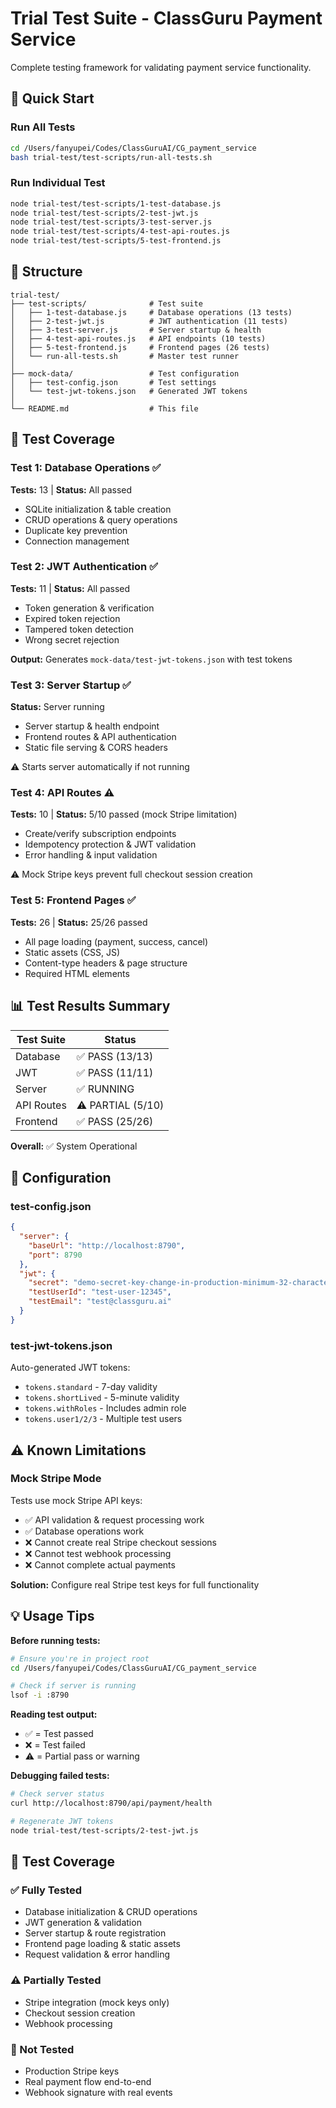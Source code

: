 # Trial Test Suite - ClassGuru Payment Service

Complete testing framework for validating payment service functionality.

## 🚀 Quick Start

### Run All Tests
```bash
cd /Users/fanyupei/Codes/ClassGuruAI/CG_payment_service
bash trial-test/test-scripts/run-all-tests.sh
```

### Run Individual Test
```bash
node trial-test/test-scripts/1-test-database.js
node trial-test/test-scripts/2-test-jwt.js
node trial-test/test-scripts/3-test-server.js
node trial-test/test-scripts/4-test-api-routes.js
node trial-test/test-scripts/5-test-frontend.js
```

## 📁 Structure

```
trial-test/
├── test-scripts/              # Test suite
│   ├── 1-test-database.js     # Database operations (13 tests)
│   ├── 2-test-jwt.js          # JWT authentication (11 tests)
│   ├── 3-test-server.js       # Server startup & health
│   ├── 4-test-api-routes.js   # API endpoints (10 tests)
│   ├── 5-test-frontend.js     # Frontend pages (26 tests)
│   └── run-all-tests.sh       # Master test runner
│
├── mock-data/                 # Test configuration
│   ├── test-config.json       # Test settings
│   └── test-jwt-tokens.json   # Generated JWT tokens
│
└── README.md                  # This file
```

## 🧪 Test Coverage

### Test 1: Database Operations ✅
**Tests:** 13 | **Status:** All passed

- SQLite initialization & table creation
- CRUD operations & query operations
- Duplicate key prevention
- Connection management

### Test 2: JWT Authentication ✅
**Tests:** 11 | **Status:** All passed

- Token generation & verification
- Expired token rejection
- Tampered token detection
- Wrong secret rejection

**Output:** Generates `mock-data/test-jwt-tokens.json` with test tokens

### Test 3: Server Startup ✅
**Status:** Server running

- Server startup & health endpoint
- Frontend routes & API authentication
- Static file serving & CORS headers

⚠️ Starts server automatically if not running

### Test 4: API Routes ⚠️
**Tests:** 10 | **Status:** 5/10 passed (mock Stripe limitation)

- Create/verify subscription endpoints
- Idempotency protection & JWT validation
- Error handling & input validation

⚠️ Mock Stripe keys prevent full checkout session creation

### Test 5: Frontend Pages ✅
**Tests:** 26 | **Status:** 25/26 passed

- All page loading (payment, success, cancel)
- Static assets (CSS, JS)
- Content-type headers & page structure
- Required HTML elements

## 📊 Test Results Summary

| Test Suite | Status |
|------------|--------|
| Database | ✅ PASS (13/13) |
| JWT | ✅ PASS (11/11) |
| Server | ✅ RUNNING |
| API Routes | ⚠️ PARTIAL (5/10) |
| Frontend | ✅ PASS (25/26) |

**Overall:** ✅ System Operational

## 🔧 Configuration

### test-config.json
```json
{
  "server": {
    "baseUrl": "http://localhost:8790",
    "port": 8790
  },
  "jwt": {
    "secret": "demo-secret-key-change-in-production-minimum-32-characters-for-security",
    "testUserId": "test-user-12345",
    "testEmail": "test@classguru.ai"
  }
}
```

### test-jwt-tokens.json
Auto-generated JWT tokens:
- `tokens.standard` - 7-day validity
- `tokens.shortLived` - 5-minute validity
- `tokens.withRoles` - Includes admin role
- `tokens.user1/2/3` - Multiple test users

## ⚠️ Known Limitations

### Mock Stripe Mode
Tests use mock Stripe API keys:
- ✅ API validation & request processing work
- ✅ Database operations work
- ❌ Cannot create real Stripe checkout sessions
- ❌ Cannot test webhook processing
- ❌ Cannot complete actual payments

**Solution:** Configure real Stripe test keys for full functionality

## 💡 Usage Tips

**Before running tests:**
```bash
# Ensure you're in project root
cd /Users/fanyupei/Codes/ClassGuruAI/CG_payment_service

# Check if server is running
lsof -i :8790
```

**Reading test output:**
- ✅ = Test passed
- ❌ = Test failed
- ⚠️ = Partial pass or warning

**Debugging failed tests:**
```bash
# Check server status
curl http://localhost:8790/api/payment/health

# Regenerate JWT tokens
node trial-test/test-scripts/2-test-jwt.js
```

## 🎯 Test Coverage

### ✅ Fully Tested
- Database initialization & CRUD operations
- JWT generation & validation
- Server startup & route registration
- Frontend page loading & static assets
- Request validation & error handling

### ⚠️ Partially Tested
- Stripe integration (mock keys only)
- Checkout session creation
- Webhook processing

### 🔲 Not Tested
- Production Stripe keys
- Real payment flow end-to-end
- Webhook signature with real events
